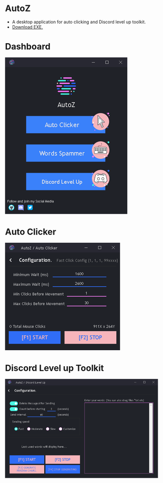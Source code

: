 # AutoZ
- A desktop application for auto clicking and Discord level up toolkit.
- <a href="https://discordapp.com/oauth2/authorize?client_id=682443313974083595&scope=bot&permissions=134144" class="button"> Download EXE.</a>

# Dashboard
![Example](https://github.com/Keumjoh/AutoZ/blob/master/Image/1.PNG)

# Auto Clicker
![Example](https://github.com/Keumjoh/AutoZ/blob/master/Image/2.PNG)

# Discord Level up Toolkit
![Example](https://github.com/Keumjoh/AutoZ/blob/master/Image/3.PNG)
